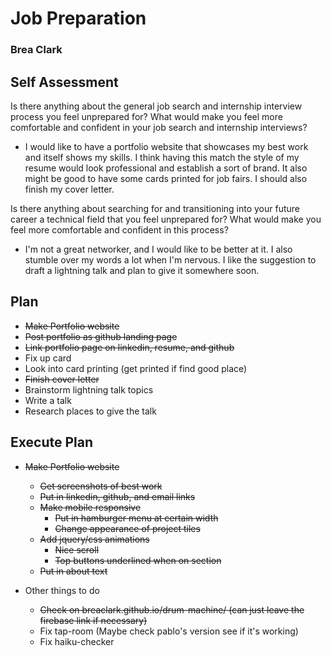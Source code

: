 # Job Preparation

### Brea Clark

## Self Assessment

Is there anything about the general job search and internship interview process you feel unprepared for? What would make you feel more comfortable and confident in your job search and internship interviews?
* I would like to have a portfolio website that showcases my best work and itself shows my skills. I think having this match the style of my resume would look professional and establish a sort of brand. It also might be good to have some cards printed for job fairs. I should also finish my cover letter.

Is there anything about searching for and transitioning into your future career a technical field that you feel unprepared for? What would make you feel more comfortable and confident in this process?
* I'm not a great networker, and I would like to be better at it. I also stumble over my words a lot when I'm nervous. I like the suggestion to draft a lightning talk and plan to give it somewhere soon.

## Plan

* ~~Make Portfolio website~~
* ~~Post portfolio as github landing page~~
* ~~Link portfolio page on linkedin, resume, and github~~
* Fix up card
* Look into card printing (get printed if find good place)
* ~~Finish cover letter~~
* Brainstorm lightning talk topics
* Write a talk
* Research places to give the talk

## Execute Plan
* ~~Make Portfolio website~~
  * ~~Get screenshots of best work~~
  * ~~Put in linkedin, github, and email links~~
  * ~~Make mobile responsive~~
    * ~~Put in hamburger menu at certain width~~
    * ~~Change appearance of project tiles~~
  * ~~Add jquery/css animations~~
    * ~~Nice scroll~~
    * ~~Top buttons underlined when on section~~
  * ~~Put in about text~~

* Other things to do
  * ~~Check on breaclark.github.io/drum-machine/ (can just leave the firebase link if necessary)~~
  * Fix tap-room (Maybe check pablo's version see if it's working)
  * Fix haiku-checker
